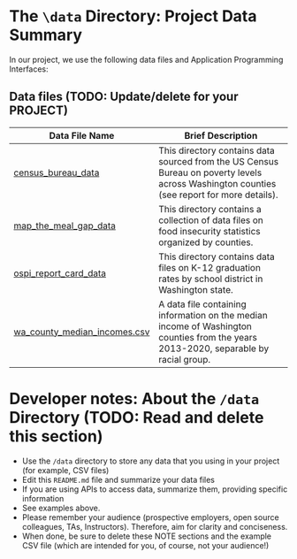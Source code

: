 # The `\data` Directory: Project Data Summary 

In our project, we use the following data files and Application Programming Interfaces:

## Data files (TODO: Update/delete for your PROJECT)
|Data File Name | Brief Description|
|---------------| -----------------|
|[census_bureau_data](./census_bureau_data/) | This directory contains data sourced from the US Census Bureau on poverty levels across Washington counties (see report for more details).
|[map_the_meal_gap_data](./map_the_meal_gap_data) | This directory contains a collection of data files on food insecurity statistics organized by counties.
|[ospi_report_card_data](./ospi_report_card_data/) | This directory contains data files on K-12 graduation rates by school district in Washington state.
[wa_county_median_incomes.csv](./wa_county_median_incomes.csv) | A data file containing information on the median income of Washington counties from the years 2013-2020, separable by racial group.

# Developer notes: About the `/data` Directory (TODO: Read and delete this section)

* Use the `/data` directory to store any data that you using in your project (for example, CSV files)
* Edit this `README.md` file and summarize your data files
* If you are using APIs to access data, summarize them, providing specific information
* See examples above.
* Please remember your audience (prospective employers, open source colleagues, TAs, Instructors). Therefore, 
aim for clarity and conciseness.
* When done, be sure to delete these NOTE sections and the example CSV file (which are intended for you, of course, not your audience!)

